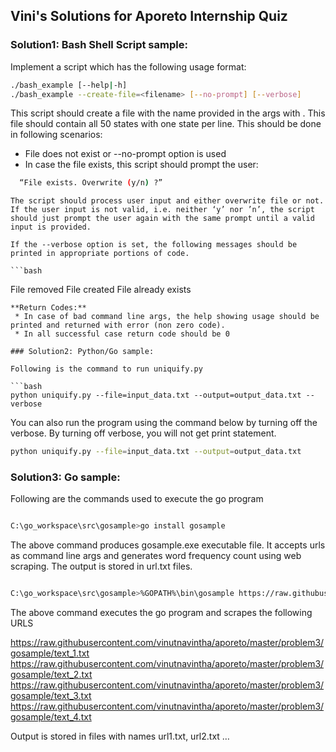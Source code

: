 
## Vini's Solutions for Aporeto Internship Quiz

### Solution1: Bash Shell Script sample:

Implement a script which has the following usage format:

```bash
./bash_example [--help|-h]
./bash_example --create-file=<filename> [--no-prompt] [--verbose]
```
  This script should create a file with the name provided in the args with <filename>. This file should contain all 50 states with one state per line. This should be done in following scenarios:
  * File <filename> does not exist or --no-prompt option is used
  * In case the file exists, this script should prompt the user:
  ```bash
    “File exists. Overwrite (y/n) ?”
  ```
    The script should process user input and either overwrite file or not.
    If the user input is not valid, i.e. neither ‘y’ nor ’n’, the script should just prompt the user again with the same prompt until a valid input is provided.

    If the --verbose option is set, the following messages should be printed in appropriate portions of code.

    ```bash
File removed
File created
File already exists
```
**Return Codes:**
 * In case of bad command line args, the help showing usage should be printed and returned with error (non zero code).
 * In all successful case return code should be 0

### Solution2: Python/Go sample:

Following is the command to run uniquify.py

```bash
python uniquify.py --file=input_data.txt --output=output_data.txt --verbose

```

You can also run the program using the command below by turning off the verbose. By turning off verbose, you will not get print statement.

```bash
python uniquify.py --file=input_data.txt --output=output_data.txt

```


### Solution3: Go sample:

Following are the commands used to execute the go program

```bash

C:\go_workspace\src\gosample>go install gosample

```

The above command produces gosample.exe executable file. It accepts urls as command line args and generates word frequency count using web scraping. The output is stored in url.txt files. 


```bash

C:\go_workspace\src\gosample>%GOPATH%\bin\gosample https://raw.githubusercontent.com/vinutnavintha/aporeto/master/problem3/gosample/text_1.txt https://raw.githubusercontent.com/vinutnavintha/aporeto/master/problem3/gosample/text_2.txt https://raw.githubusercontent.com/vinutnavintha/aporeto/master/problem3/gosample/text_3.txt https://raw.githubusercontent.com/vinutnavintha/aporeto/master/problem3/gosample/text_4.txt

```

The above command executes the go program and scrapes the following URLS

https://raw.githubusercontent.com/vinutnavintha/aporeto/master/problem3/gosample/text_1.txt 
https://raw.githubusercontent.com/vinutnavintha/aporeto/master/problem3/gosample/text_2.txt 
https://raw.githubusercontent.com/vinutnavintha/aporeto/master/problem3/gosample/text_3.txt 
https://raw.githubusercontent.com/vinutnavintha/aporeto/master/problem3/gosample/text_4.txt

Output is stored in files with names url1.txt, url2.txt … 